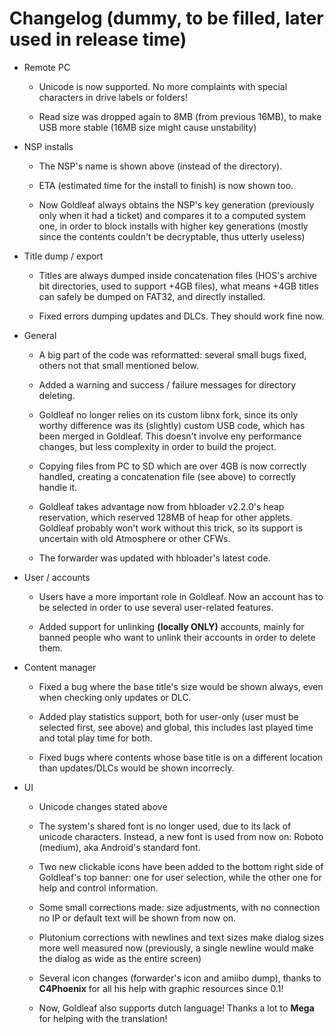# Changelog (dummy, to be filled, later used in release time)

- Remote PC

  - Unicode is now supported. No more complaints with special characters in drive labels or folders!

  - Read size was dropped again to 8MB (from previous 16MB), to make USB more stable (16MB size might cause unstability)

- NSP installs

  - The NSP's name is shown above (instead of the directory).

  - ETA (estimated time for the install to finish) is now shown too.

  - Now Goldleaf always obtains the NSP's key generation (previously only when it had a ticket) and compares it to a computed system one, in order to block installs with higher key generations (mostly since the contents couldn't be decryptable, thus utterly useless)

- Title dump / export

  - Titles are always dumped inside concatenation files (HOS's archive bit directories, used to support +4GB files), what means +4GB titles can safely be dumped on FAT32, and directly installed.

  - Fixed errors dumping updates and DLCs. They should work fine now.

- General

  - A big part of the code was reformatted: several small bugs fixed, others not that small mentioned below.

  - Added a warning and success / failure messages for directory deleting.

  - Goldleaf no longer relies on its custom libnx fork, since its only worthy difference was its (slightly) custom USB code, which has been merged in Goldleaf. This doesn't involve eny performance changes, but less complexity in order to build the project.

  - Copying files from PC to SD which are over 4GB is now correctly handled, creating a concatenation file (see above) to correctly handle it.

  - Goldleaf takes advantage now from hbloader v2.2.0's heap reservation, which reserved 128MB of heap for other applets. Goldleaf probably won't work without this trick, so its support is uncertain with old Atmosphere or other CFWs.

  - The forwarder was updated with hbloader's latest code.

- User / accounts

  - Users have a more important role in Goldleaf. Now an account has to be selected in order to use several user-related features.

  - Added support for unlinking **(locally ONLY)** accounts, mainly for banned people who want to unlink their accounts in order to delete them.

- Content manager

  - Fixed a bug where the base title's size would be shown always, even when checking only updates or DLC.

  - Added play statistics support, both for user-only (user must be selected first, see above) and global, this includes last played time and total play time for both.

  - Fixed bugs where contents whose base title is on a different location than updates/DLCs would be shown incorrecly.

- UI

  - Unicode changes stated above

  - The system's shared font is no longer used, due to its lack of unicode characters. Instead, a new font is used from now on: Roboto (medium), aka Android's standard font.

  - Two new clickable icons have been added to the bottom right side of Goldleaf's top banner: one for user selection, while the other one for help and control information.

  - Some small corrections made: size adjustments, with no connection no IP or default text will be shown from now on.

  - Plutonium corrections with newlines and text sizes make dialog sizes more well measured now (previously, a single newline would make the dialog as wide as the entire screen)

  - Several icon changes (forwarder's icon and amiibo dump), thanks to **C4Phoenix** for all his help with graphic resources since 0.1!

  - Now, Goldleaf also supports dutch language! Thanks a lot to **Mega** for helping with the translation!